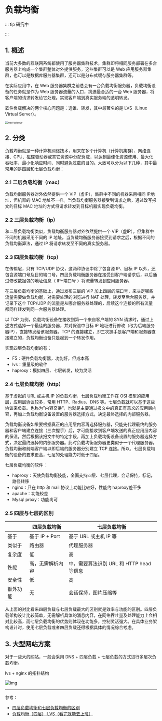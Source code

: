 # 负载均衡

::: tip 研究中

:::

## 1. 概述

当前大多数的互联网系统都使用了服务器集群技术，集群即将相同服务部署在多台服务器上构成一个集群整体对外提供服务，这些集群可以是 Web 应用服务器集群，也可以是数据库服务器集群，还可以是分布式缓存服务器集群等。

在实际应用中，在 Web 服务器集群之前总会有一台负载均衡服务器，负载均衡设备的任务就是作为 Web 服务器流量的入口，挑选最合适的一台 Web 服务器，将客户端的请求转发给它处理，实现客户端到真实服务端的透明转发。

软件负载解决的两个核心问题是：选谁、转发，其中最著名的是 LVS（Linux Virtual Server）。

<img src="https://studynote-images.oss-cn-hangzhou.aliyuncs.com/load-balance.png" alt="load-balance" style="zoom:56%;" />

## 2. 分类

负载均衡就是一种计算机网络技术，用来在多个计算机（计算机集群）、网络连接、CPU、磁碟驱动器或其它资源中分配负载，以达到最佳化资源使用、最大化吞吐率、最小化响应时间、同时避免过载的目的。大致可以分为以下几种，其中最常用的是四层和七层负载均衡：

### 2.1 二层负载均衡（mac）

负载均衡服务器对外依然提供一个 VIP（虚IP），集群中不同的机器采用相同 IP地址，但机器的 MAC 地址不一样。当负载均衡服务器接受到请求之后，通过改写报文的目标 MAC 地址的方式将请求转发到目标机器实现负载均衡。

### 2.2 三层负载均衡（ip）

和二层负载均衡类似，负载均衡服务器对外依然提供一个 VIP（虚IP），但集群中不同的机器采用不同的 IP 地址。当负载均衡服务器接受到请求之后，根据不同的负载均衡算法，通过 IP 将请求转发至不同的真实服务器。

### 2.3 四层负载均衡（tcp）

在传输层，只有 TCP/UDP 协议，这两种协议中除了包含源 IP、目标 IP 以外，还包含源端口号及目的端口号。四层负载均衡服务器在接受到客户端请求后，以后通过修改数据包的地址信息（ IP+端口号 ）将流量转发到应用服务器。

在三层负载均衡的基础上，通过发布三层的 VIP 加上四层的端口号，来决定哪些流量需要做负载均衡，对需要处理的浏览进行 NAT 处理，转发至后台服务器，并记录下这个 TCP/UDP 的流量是从哪台服务器处理的，后续这个连接的所有流量都同样转发到同一台服务器处理。

以 TCP 为例，负载均衡设备在接收到第一个来自客户端的 SYN 请求时，通过上述方式选择一个最佳的服务器，并对保温中目标 IP 地址进行修改（改为后端服务器IP），直接转发给该服务器。TCP 的连接建立，即三次握手是客户端和服务器直接建立的，负载均衡设备只是起到一个转发作用。

实现四层负载均衡的有：

- F5：硬件负载均衡器，功能好，但成本高
- lvs：重量级的软件
- haproxy：模拟四层、七层转发，较为灵活

### 2.4 七层负载均衡（http）

基于虚拟的 URL 或主机 IP 的负载均衡，七层负载均衡工作在 OSI 模型的应用层，应用层协议较多，常用 HTTP、Radius、DNS 等。七层负载就可以基于这些协议来负载。也称为”内容交换“，也就是主要通过报文中的真正有意义的应用层内容，再加上负载均衡设备设置的服务器选择方式，决定最终选择的内部服务器。

负载均衡设备如果要根据真正的应用层内容再选择服务器，只能先代理最终的服务器和客户端建立连接（三次握手）后，才可能接收到客户端发送的真正应用层内容的保温，然后根据该报文中的特定字段，再加上负载均衡设备设置的服务器选择方式，决定最终选择的内部服务器。此时负载均衡服务器更类似于一个代理服务器。负载均衡和前端客户端以即后端的服务器分别建立 TCP 连接。所以，七层负载均衡的设备的要求更高，七层的处理能力将低于四层。

七层负载均衡的软件：

- haproxy：天使负载均衡技能，全面支持四层、七层代理，会话保持，标记，路径转移
- nginx：只在 http 和 mail 协议上功能比较好，性能约 haproxy差不多
- apache：功能较差
- Mysql proxy：功能尚可

### 2.5 四层与七层的区别

|          | 四层负载均衡     | 七层负载均衡                             |
| -------- | ---------------- | ---------------------------------------- |
| 基于     | 基于 IP + Port   | 基于 URL 或主机 IP 等                    |
| 类似于   | 路由器           | 代理服务器                               |
| 复杂度   | 低               | 高                                       |
| 性能     | 高，无需解析内容 | 中，需要算法识别 URL 和 HTTP head 等信息 |
| 安全性   | 低               | 高                                       |
| 额外功能 | 无               | 会话保持，图片压缩等                     |

从上面的对比看来四层负载与七层负载最大的区别就是效率与功能的区别。四层负载架构设计比较简单，无需解析具体的消息内容，在网络吞吐量及处理能力上会相对比较高，而七层负载均衡的优势则体现在功能多，控制灵活强大。在具体业务架构设计时，使用七层负载或者四层负载还得根据具体的情况综合考虑。

## 3. 大型网站方案

对于一些大的网站，一般会采用 DNS + 四层负载 + 七层负载的方式进行多层次负载均衡。

lvs + nginx 的拓扑结构

![img](https://img-blog.csdnimg.cn/20190529162754114.jpg?x-oss-process=image/watermark,type_ZmFuZ3poZW5naGVpdGk,shadow_10,text_aHR0cHM6Ly9ibG9nLmNzZG4ubmV0L0thbmd5dWNoZW5n,size_16,color_FFFFFF,t_70)

***

参考：

- [四层负载均衡和七层负载均衡的区别](https://www.jianshu.com/p/04518b017c90)
- [负载均衡（四层） LVS（看完就能去上班）](https://blog.csdn.net/hanjinjuan/article/details/120274878)